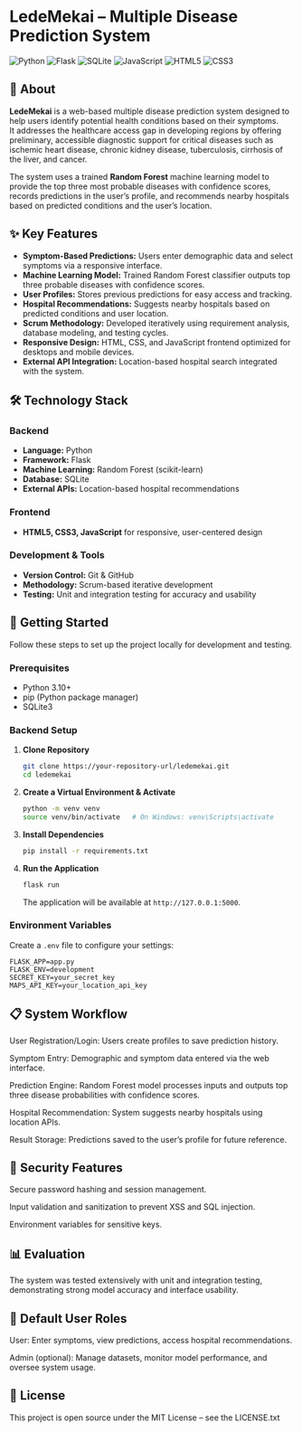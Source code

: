 # LedeMekai – Multiple Disease Prediction System  

![Python](https://img.shields.io/badge/Python-3776AB?style=for-the-badge&logo=python&logoColor=white)
![Flask](https://img.shields.io/badge/Flask-000000?style=for-the-badge&logo=flask&logoColor=white)
![SQLite](https://img.shields.io/badge/SQLite-07405E?style=for-the-badge&logo=sqlite&logoColor=white)
![JavaScript](https://img.shields.io/badge/JavaScript-323330?style=for-the-badge&logo=javascript&logoColor=F7DF1E)
![HTML5](https://img.shields.io/badge/HTML5-E34F26?style=for-the-badge&logo=html5&logoColor=white)
![CSS3](https://img.shields.io/badge/CSS3-1572B6?style=for-the-badge&logo=css3&logoColor=white)

## 📖 About  

**LedeMekai** is a web-based multiple disease prediction system designed to help users identify potential health conditions based on their symptoms.  
It addresses the healthcare access gap in developing regions by offering preliminary, accessible diagnostic support for critical diseases such as ischemic heart disease, chronic kidney disease, tuberculosis, cirrhosis of the liver, and cancer.  

The system uses a trained **Random Forest** machine learning model to provide the top three most probable diseases with confidence scores, records predictions in the user’s profile, and recommends nearby hospitals based on predicted conditions and the user’s location.  

## ✨ Key Features  

- **Symptom-Based Predictions:** Users enter demographic data and select symptoms via a responsive interface.  
- **Machine Learning Model:** Trained Random Forest classifier outputs top three probable diseases with confidence scores.  
- **User Profiles:** Stores previous predictions for easy access and tracking.  
- **Hospital Recommendations:** Suggests nearby hospitals based on predicted conditions and user location.  
- **Scrum Methodology:** Developed iteratively using requirement analysis, database modeling, and testing cycles.  
- **Responsive Design:** HTML, CSS, and JavaScript frontend optimized for desktops and mobile devices.  
- **External API Integration:** Location-based hospital search integrated with the system.  

## 🛠️ Technology Stack  

### Backend  
- **Language:** Python  
- **Framework:** Flask  
- **Machine Learning:** Random Forest (scikit-learn)  
- **Database:** SQLite  
- **External APIs:** Location-based hospital recommendations  

### Frontend  
- **HTML5, CSS3, JavaScript** for responsive, user-centered design  

### Development & Tools  
- **Version Control:** Git & GitHub  
- **Methodology:** Scrum-based iterative development  
- **Testing:** Unit and integration testing for accuracy and usability  

## 🚀 Getting Started  

Follow these steps to set up the project locally for development and testing.

### Prerequisites  
- Python 3.10+  
- pip (Python package manager)  
- SQLite3  

### Backend Setup  

1. **Clone Repository**  
    ```bash
    git clone https://your-repository-url/ledemekai.git
    cd ledemekai
    ```

2. **Create a Virtual Environment & Activate**  
    ```bash
    python -m venv venv
    source venv/bin/activate   # On Windows: venv\Scripts\activate
    ```

3. **Install Dependencies**  
    ```bash
    pip install -r requirements.txt
    ```

4. **Run the Application**  
    ```bash
    flask run
    ```
    The application will be available at `http://127.0.0.1:5000`.

### Environment Variables  

Create a `.env` file to configure your settings:  
```env
FLASK_APP=app.py
FLASK_ENV=development
SECRET_KEY=your_secret_key
MAPS_API_KEY=your_location_api_key
```

## 📋 System Workflow

User Registration/Login: Users create profiles to save prediction history.

Symptom Entry: Demographic and symptom data entered via the web interface.

Prediction Engine: Random Forest model processes inputs and outputs top three disease probabilities with confidence scores.

Hospital Recommendation: System suggests nearby hospitals using location APIs.

Result Storage: Predictions saved to the user’s profile for future reference.

## 🔐 Security Features

Secure password hashing and session management.

Input validation and sanitization to prevent XSS and SQL injection.

Environment variables for sensitive keys.

## 📊 Evaluation

The system was tested extensively with unit and integration testing, demonstrating strong model accuracy and interface usability.

## 👥 Default User Roles

User: Enter symptoms, view predictions, access hospital recommendations.

Admin (optional): Manage datasets, monitor model performance, and oversee system usage.

## 📝 License

This project is open source under the MIT License – see the LICENSE.txt
